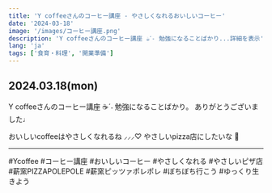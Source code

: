 ```yaml
---
title: 'Y coffeeさんのコーヒー講座 - やさしくなれるおいしいコーヒー'
date: '2024-03-18'
image: '/images/コーヒー講座.png'
description: 'Y coffeeさんのコーヒー講座 ☕️ˊ˗ 勉強になることばかり...詳細を表示'
lang: 'ja'
tags: ['食育・料理', '開業準備']
---
```


## 2024.03.18(mon)

Y coffeeさんのコーヒー講座 ☕️ˊ˗
勉強になることばかり。
ありがとうございました♩

おいしいcoffeeはやさしくなれるね ⸝⸝⸝♡︎
やさしいpizza店にしたいな︎ 🌳

---

#Ycoffee #コーヒー講座 #おいしいコーヒー #やさしくなれる #やさしいピザ店 #薪窯PIZZAPOLEPOLE #薪窯ピッツァポレポレ #ぼちぼち行こう #ゆっくり生きよう

